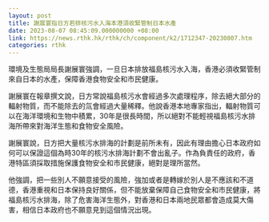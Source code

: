 ```yaml
---
layout: post
title: 謝展寰指日方若排核污水入海本港須收緊管制日本水產
date: 2023-08-07 08:45:09.000000000 +08:00
link: https://news.rthk.hk/rthk/ch/component/k2/1712347-20230807.htm
categories: rthk
---
```


環境及生態局局長謝展寰強調，一旦日本排放福島核污水入海，香港必須收緊管制來自日本的水產，保障香港食物安全和市民健康。

謝展寰在報章撰文說，日方常說福島核污水會經過多次處理程序，除去絕大部分的輻射物質，而不能除去的氚會經過大量稀釋。他說香港本地專家指出，輻射物質可以在海洋環境和生物中積累，30年是很長時間，所以絕對不能輕視福島核污水排海所帶來對海洋生態和食物安全風險。

謝展寰說，日方把大量核污水排海的計劃是前所未有，因此有理由擔心日本政府如何可以保證這個為時30年的核污水排海計劃不會出亂子。作為負責任的政府，香港特區須採取措施保護食物安全和市民健康，絕對是理所當然。

他強調，把一些別人不願意接受的風險，強加或者是轉嫁於別人是不應該和不道德，香港重視和日本保持良好關係，但不能放棄保障自己食物安全和市民健康，將福島核污水排海，除了危害海洋生態外，對香港和日本兩地民眾都會造成莫大傷害，相信日本政府也不願意見到這個情況出現。
